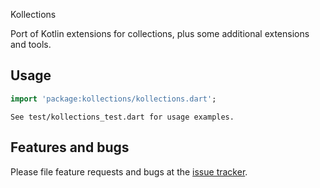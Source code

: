 Kollections

Port of Kotlin extensions for collections, plus some additional extensions and tools.

## Usage
```dart
import 'package:kollections/kollections.dart';
```

```
See test/kollections_test.dart for usage examples.
```

## Features and bugs

Please file feature requests and bugs at the [issue tracker][tracker].

[tracker]: https://github.com/inferno1988/kollections/issues
